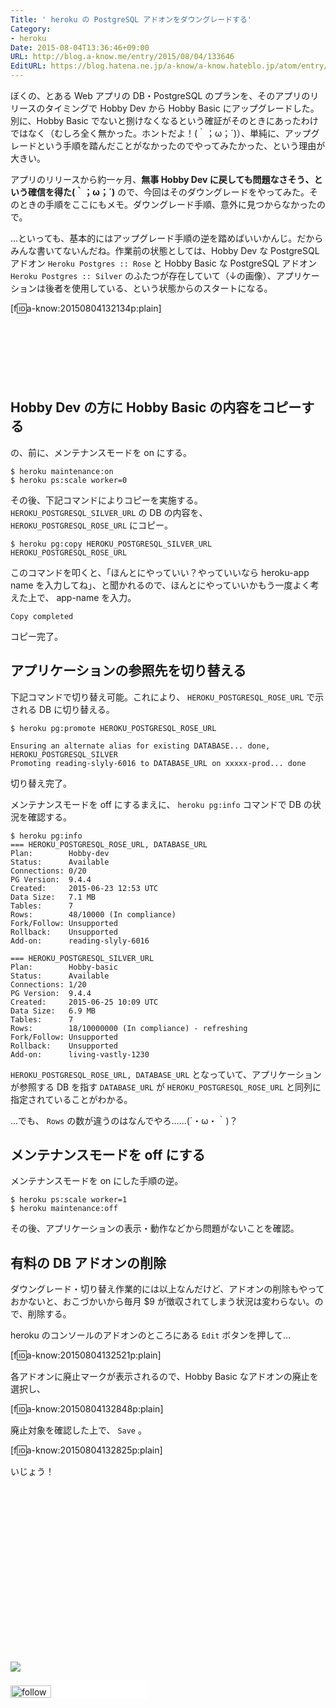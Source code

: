 ```yaml
---
Title: ' heroku の PostgreSQL アドオンをダウングレードする'
Category:
- heroku
Date: 2015-08-04T13:36:46+09:00
URL: http://blog.a-know.me/entry/2015/08/04/133646
EditURL: https://blog.hatena.ne.jp/a-know/a-know.hateblo.jp/atom/entry/8454420450104465785
---
```


ぼくの、とある Web アプリの DB・PostgreSQL のプランを、そのアプリのリリースのタイミングで Hobby Dev から Hobby Basic にアップグレードした。別に、Hobby Basic でないと捌けなくなるという確証がそのときにあったわけではなく（むしろ全く無かった。ホントだよ！(｀；ω；´)）、単純に、アップグレードという手順を踏んだことがなかったのでやってみたかった、という理由が大きい。


アプリのリリースから約一ヶ月、**無事 Hobby Dev に戻しても問題なさそう、という確信を得た(｀；ω；´)** ので、今回はそのダウングレードをやってみた。そのときの手順をここにもメモ。ダウングレード手順、意外に見つからなかったので。


...といっても、基本的にはアップグレード手順の逆を踏めばいいかんじ。だからみんな書いてないんだね。作業前の状態としては、Hobby Dev な PostgreSQL アドオン `Heroku Postgres :: Rose` と Hobby Basic な PostgreSQL アドオン `Heroku Postgres :: Silver` のふたつが存在していて（↓の画像）、アプリケーションは後者を使用している、という状態からのスタートになる。



[f:id:a-know:20150804132134p:plain]




<!-- more -->

<script async src="//pagead2.googlesyndication.com/pagead/js/adsbygoogle.js"></script>
<!-- article-top -->
<ins class="adsbygoogle"
     style="display:inline-block;width:728px;height:90px"
     data-ad-client="ca-pub-3463034538369189"
     data-ad-slot="8367620130"></ins>
<script>
(adsbygoogle = window.adsbygoogle || []).push({});
</script>



## Hobby Dev の方に Hobby Basic の内容をコピーする

の、前に、メンテナンスモードを on にする。


```
$ heroku maintenance:on
$ heroku ps:scale worker=0
```


その後、下記コマンドによりコピーを実施する。`HEROKU_POSTGRESQL_SILVER_URL` の DB の内容を、 `HEROKU_POSTGRESQL_ROSE_URL` にコピー。



```
$ heroku pg:copy HEROKU_POSTGRESQL_SILVER_URL HEROKU_POSTGRESQL_ROSE_URL
```



このコマンドを叩くと、「ほんとにやっていい？やっていいなら heroku-app name を入力してね」、と聞かれるので、ほんとにやっていいかもう一度よく考えた上で、 app-name を入力。


```
Copy completed
```


コピー完了。



## アプリケーションの参照先を切り替える
下記コマンドで切り替え可能。これにより、 `HEROKU_POSTGRESQL_ROSE_URL` で示される DB に切り替える。


```
$ heroku pg:promote HEROKU_POSTGRESQL_ROSE_URL
```



```
Ensuring an alternate alias for existing DATABASE... done, HEROKU_POSTGRESQL_SILVER
Promoting reading-slyly-6016 to DATABASE_URL on xxxxx-prod... done
```


切り替え完了。


メンテナンスモードを off にするまえに、 `heroku pg:info` コマンドで DB の状況を確認する。


```
$ heroku pg:info
=== HEROKU_POSTGRESQL_ROSE_URL, DATABASE_URL
Plan:        Hobby-dev
Status:      Available
Connections: 0/20
PG Version:  9.4.4
Created:     2015-06-23 12:53 UTC
Data Size:   7.1 MB
Tables:      7
Rows:        48/10000 (In compliance)
Fork/Follow: Unsupported
Rollback:    Unsupported
Add-on:      reading-slyly-6016

=== HEROKU_POSTGRESQL_SILVER_URL
Plan:        Hobby-basic
Status:      Available
Connections: 1/20
PG Version:  9.4.4
Created:     2015-06-25 10:09 UTC
Data Size:   6.9 MB
Tables:      7
Rows:        18/10000000 (In compliance) - refreshing
Fork/Follow: Unsupported
Rollback:    Unsupported
Add-on:      living-vastly-1230
```

`HEROKU_POSTGRESQL_ROSE_URL, DATABASE_URL` となっていて、アプリケーションが参照する DB を指す `DATABASE_URL` が `HEROKU_POSTGRESQL_ROSE_URL` と同列に指定されていることがわかる。


...でも、 `Rows` の数が違うのはなんでやろ......(´・ω・｀)？


## メンテナンスモードを off にする

メンテナンスモードを on にした手順の逆。


```
$ heroku ps:scale worker=1
$ heroku maintenance:off
```

その後、アプリケーションの表示・動作などから問題がないことを確認。


## 有料の DB アドオンの削除
ダウングレード・切り替え作業的には以上なんだけど、アドオンの削除もやっておかないと、おこづかいから毎月 $9 が徴収されてしまう状況は変わらない。ので、削除する。


heroku のコンソールのアドオンのところにある `Edit` ボタンを押して...


[f:id:a-know:20150804132521p:plain]


各アドオンに廃止マークが表示されるので、Hobby Basic なアドオンの廃止を選択し、


[f:id:a-know:20150804132848p:plain]


廃止対象を確認した上で、 `Save` 。


[f:id:a-know:20150804132825p:plain]


いじょう！


<div>
<br>
<script async src="//pagead2.googlesyndication.com/pagead/js/adsbygoogle.js"></script>
<!-- article-bottom2 -->
<ins class="adsbygoogle"
     style="display:inline-block;width:300px;height:250px"
     data-ad-client="ca-pub-3463034538369189"
     data-ad-slot="5274552934"></ins>
<script>
(adsbygoogle = window.adsbygoogle || []).push({});
</script>

<a href="http://bit.ly/grass-graph" target='blank' rel="nofollow"><img src="https://cdn-ak.f.st-hatena.com/images/fotolife/a/a-know/20170405/20170405220342.png"></a>
<br>
</div>

<div>
<a href='http://cloud.feedly.com/#subscription%2Ffeed%2Fhttp%3A%2F%2Fblog.a-know.me%2Ffeed'  target='blank'><img id='feedlyFollow' src='//s3.feedly.com/img/follows/feedly-follow-rectangle-volume-small_2x.png' alt='follow us in feedly' width='65' height='20'></a>



<iframe src="//blog.hatena.ne.jp/a-know/a-know.hateblo.jp/subscribe/iframe" allowtransparency="true" frameborder="0" scrolling="no" width="150" height="28"></iframe>
</div>
